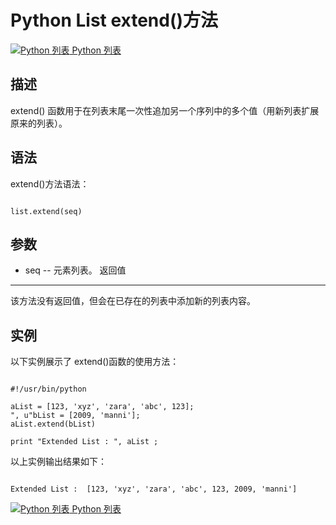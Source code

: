 Python List extend()方法
======================

 [![Python 列表](../images/up.gif)
 Python 列表](python-lists.html)


  描述
--

 extend() 函数用于在列表末尾一次性追加另一个序列中的多个值（用新列表扩展原来的列表）。

 语法
--

 extend()方法语法：

 
```

list.extend(seq)

```

 参数
--

  * seq -- 元素列表。
  返回值
---

 该方法没有返回值，但会在已存在的列表中添加新的列表内容。

 实例
--

 以下实例展示了 extend()函数的使用方法：

 
```

#!/usr/bin/python

aList = [123, 'xyz', 'zara', 'abc', 123];
", u"bList = [2009, 'manni'];
aList.extend(bList)

print "Extended List : ", aList ;

```

 以上实例输出结果如下：

 
```

Extended List :  [123, 'xyz', 'zara', 'abc', 123, 2009, 'manni']

```

[![Python 列表](../images/up.gif)
 Python 列表](python-lists.html)